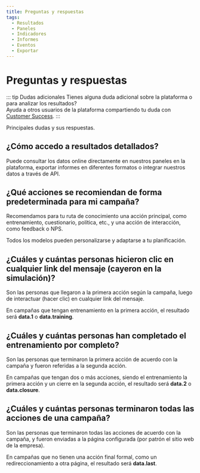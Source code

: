 ```yaml
---
title: Preguntas y respuestas
tags:
  - Resultados
  - Paneles
  - Indicadores
  - Informes
  - Eventos
  - Exportar
---
```


# Preguntas y respuestas

::: tip Dudas adicionales
Tienes alguna duda adicional sobre la plataforma o para analizar los resultados?<br>
Ayuda a otros usuarios de la plataforma compartiendo tu duda con [Customer Success](mailto:cs@phishx.io).
:::

Principales dudas y sus respuestas.

## ¿Cómo accedo a resultados detallados?

Puede consultar los datos online directamente en nuestros paneles en la plataforma, exportar informes en diferentes formatos o integrar nuestros datos a través de API.

## ¿Qué acciones se recomiendan de forma predeterminada para mi campaña?

Recomendamos para tu ruta de conocimiento una acción principal, como entrenamiento, cuestionario, política, etc., y una acción de interacción, como feedback o NPS.

Todos los modelos pueden personalizarse y adaptarse a tu planificación.

## ¿Cuáles y cuántas personas hicieron clic en cualquier link del mensaje (cayeron en la simulación)?

Son las personas que llegaron a la primera acción según la campaña, luego de interactuar (hacer clic) en cualquier link del mensaje.

En campañas que tengan entrenamiento en la primera acción, el resultado será **data.1** o **data.training**.

## ¿Cuáles y cuántas personas han completado el entrenamiento por completo?

Son las personas que terminaron la primera acción de acuerdo con la campaña y fueron referidas a la segunda acción.

En campañas que tengan dos o más acciones, siendo el entrenamiento la primera acción y un cierre en la segunda acción, el resultado será **data.2** o **data.closure**.

## ¿Cuáles y cuántas personas terminaron todas las acciones de una campaña?

Son las personas que terminaron todas las acciones de acuerdo con la campaña, y fueron enviadas a la página configurada (por patrón el sitio web de la empresa).

En campañas que no tienen una acción final formal, como un redireccionamiento a otra página, el resultado será **data.last**.
